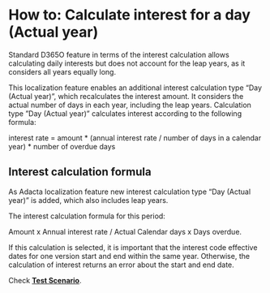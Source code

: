 # How to: Calculate interest for a day (Actual year)

Standard D365O feature in terms of the interest calculation allows calculating daily interests but does not account for the leap years, as it considers all years equally long.

This localization feature enables an additional interest calculation type “Day (Actual year)”, which recalculates the interest amount. It considers the actual number of days in each year, including the leap years. Calculation type ”Day (Actual year)” calculates interest according to the following formula:

interest rate = amount * (annual interest rate / number of days in a calendar year) * number of overdue days

## Interest calculation formula

As Adacta localization feature new interest calculation type “Day (Actual year)” is added, which also includes leap years.  
 
The interest calculation formula for this period:

Amount x Annual interest rate / Actual Calendar days x Days overdue.

If this calculation is selected, it is important that the interest code effective dates for one version start and end within the same year. Otherwise, the calculation of interest returns an error about the start and end date.
 
Check **[Test Scenario](Interest-calculation-type-test-case.xlsx)**.
 
